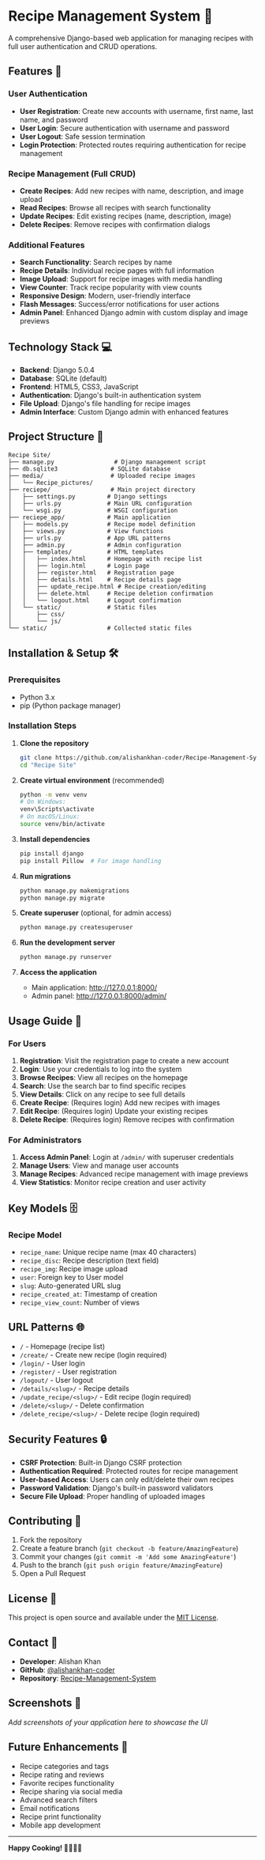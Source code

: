 # Recipe Management System 🍳

A comprehensive Django-based web application for managing recipes with full user authentication and CRUD operations.

## Features 🚀

### User Authentication
- **User Registration**: Create new accounts with username, first name, last name, and password
- **User Login**: Secure authentication with username and password
- **User Logout**: Safe session termination
- **Login Protection**: Protected routes requiring authentication for recipe management

### Recipe Management (Full CRUD)
- **Create Recipes**: Add new recipes with name, description, and image upload
- **Read Recipes**: Browse all recipes with search functionality
- **Update Recipes**: Edit existing recipes (name, description, image)
- **Delete Recipes**: Remove recipes with confirmation dialogs

### Additional Features
- **Search Functionality**: Search recipes by name
- **Recipe Details**: Individual recipe pages with full information
- **Image Upload**: Support for recipe images with media handling
- **View Counter**: Track recipe popularity with view counts
- **Responsive Design**: Modern, user-friendly interface
- **Flash Messages**: Success/error notifications for user actions
- **Admin Panel**: Enhanced Django admin with custom display and image previews

## Technology Stack 💻

- **Backend**: Django 5.0.4
- **Database**: SQLite (default)
- **Frontend**: HTML5, CSS3, JavaScript
- **Authentication**: Django's built-in authentication system
- **File Upload**: Django's file handling for recipe images
- **Admin Interface**: Custom Django admin with enhanced features

## Project Structure 📁

```
Recipe Site/
├── manage.py                 # Django management script
├── db.sqlite3               # SQLite database
├── media/                   # Uploaded recipe images
│   └── Recipe_pictures/
├── reciepe/                 # Main project directory
│   ├── settings.py         # Django settings
│   ├── urls.py             # Main URL configuration
│   └── wsgi.py             # WSGI configuration
├── reciepe_app/            # Main application
│   ├── models.py           # Recipe model definition
│   ├── views.py            # View functions
│   ├── urls.py             # App URL patterns
│   ├── admin.py            # Admin configuration
│   ├── templates/          # HTML templates
│   │   ├── index.html      # Homepage with recipe list
│   │   ├── login.html      # Login page
│   │   ├── register.html   # Registration page
│   │   ├── details.html    # Recipe details page
│   │   ├── update_recipe.html # Recipe creation/editing
│   │   ├── delete.html     # Recipe deletion confirmation
│   │   └── logout.html     # Logout confirmation
│   └── static/             # Static files
│       ├── css/
│       └── js/
└── static/                 # Collected static files
```

## Installation & Setup 🛠️

### Prerequisites
- Python 3.x
- pip (Python package manager)

### Installation Steps

1. **Clone the repository**
   ```bash
   git clone https://github.com/alishankhan-coder/Recipe-Management-System.git
   cd "Recipe Site"
   ```

2. **Create virtual environment** (recommended)
   ```bash
   python -m venv venv
   # On Windows:
   venv\Scripts\activate
   # On macOS/Linux:
   source venv/bin/activate
   ```

3. **Install dependencies**
   ```bash
   pip install django
   pip install Pillow  # For image handling
   ```

4. **Run migrations**
   ```bash
   python manage.py makemigrations
   python manage.py migrate
   ```

5. **Create superuser** (optional, for admin access)
   ```bash
   python manage.py createsuperuser
   ```

6. **Run the development server**
   ```bash
   python manage.py runserver
   ```

7. **Access the application**
   - Main application: http://127.0.0.1:8000/
   - Admin panel: http://127.0.0.1:8000/admin/

## Usage Guide 📖

### For Users

1. **Registration**: Visit the registration page to create a new account
2. **Login**: Use your credentials to log into the system
3. **Browse Recipes**: View all recipes on the homepage
4. **Search**: Use the search bar to find specific recipes
5. **View Details**: Click on any recipe to see full details
6. **Create Recipe**: (Requires login) Add new recipes with images
7. **Edit Recipe**: (Requires login) Update your existing recipes
8. **Delete Recipe**: (Requires login) Remove recipes with confirmation

### For Administrators

1. **Access Admin Panel**: Login at `/admin/` with superuser credentials
2. **Manage Users**: View and manage user accounts
3. **Manage Recipes**: Advanced recipe management with image previews
4. **View Statistics**: Monitor recipe creation and user activity

## Key Models 🗄️

### Recipe Model
- `recipe_name`: Unique recipe name (max 40 characters)
- `recipe_disc`: Recipe description (text field)
- `recipe_img`: Recipe image upload
- `user`: Foreign key to User model
- `slug`: Auto-generated URL slug
- `recipe_created_at`: Timestamp of creation
- `recipe_view_count`: Number of views

## URL Patterns 🌐

- `/` - Homepage (recipe list)
- `/create/` - Create new recipe (login required)
- `/login/` - User login
- `/register/` - User registration
- `/logout/` - User logout
- `/details/<slug>/` - Recipe details
- `/update_recipe/<slug>/` - Edit recipe (login required)
- `/delete/<slug>/` - Delete confirmation
- `/delete_recipe/<slug>/` - Delete recipe (login required)

## Security Features 🔒

- **CSRF Protection**: Built-in Django CSRF protection
- **Authentication Required**: Protected routes for recipe management
- **User-based Access**: Users can only edit/delete their own recipes
- **Password Validation**: Django's built-in password validators
- **Secure File Upload**: Proper handling of uploaded images

## Contributing 🤝

1. Fork the repository
2. Create a feature branch (`git checkout -b feature/AmazingFeature`)
3. Commit your changes (`git commit -m 'Add some AmazingFeature'`)
4. Push to the branch (`git push origin feature/AmazingFeature`)
5. Open a Pull Request

## License 📄

This project is open source and available under the [MIT License](LICENSE).

## Contact 📧

- **Developer**: Alishan Khan
- **GitHub**: [@alishankhan-coder](https://github.com/alishankhan-coder)
- **Repository**: [Recipe-Management-System](https://github.com/alishankhan-coder/Recipe-Management-System)

## Screenshots 📸

*Add screenshots of your application here to showcase the UI*

## Future Enhancements 🚀

- Recipe categories and tags
- Recipe rating and reviews
- Favorite recipes functionality
- Recipe sharing via social media
- Advanced search filters
- Email notifications
- Recipe print functionality
- Mobile app development

---

**Happy Cooking! 👨‍🍳👩‍🍳**

